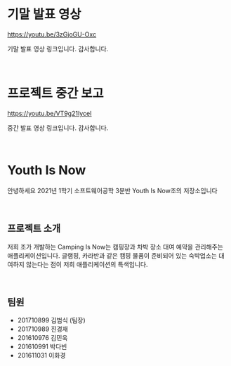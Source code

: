 # 기말 발표 영상
https://youtu.be/3zGjoGU-Oxc

기말 발표 영상 링크입니다. 감사합니다.


<br>

# 프로젝트 중간 보고
https://youtu.be/VT9g21IyceI

중간 발표 영상 링크입니다. 감사합니다.


<br>

# Youth Is Now
 안녕하세요 2021년 1학기 소프트웨어공학 3분반 Youth Is Now조의 저장소입니다

<br>

## 프로젝트 소개
 저희 조가 개발하는 Camping Is Now는 캠핑장과 차박 장소 대여 예약을 관리해주는 애플리케이션입니다. 글램핑, 카라반과 같은 캠핑 물품이 준비되어 있는 숙박업소는 대여하지 않는다는 점이 저희 애플리케이션의 특색입니다.

 <br>


## 팀원
* 201710899 김범식 (팀장)
* 201710989 진경재
* 201610976 김민욱
* 201610991 박다빈
* 201611031 이화경
